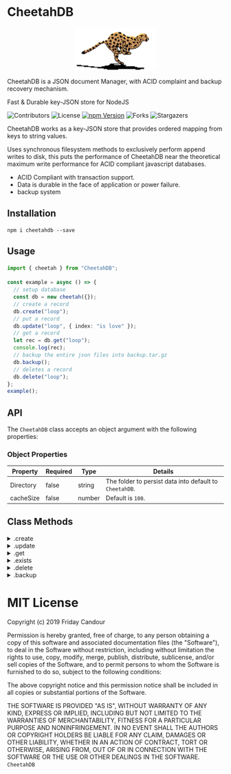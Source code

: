 # CheetahDB

<p align="center">
  <a  href="https://github.com/fridaycandour/Cheetah">
    <img src="logo.gif" alt="CheetahDB" width="190" height="100">
  </a>
</p>

CheetahDB is a JSON document Manager, with ACID complaint and backup recovery mechanism.

Fast & Durable key-JSON store for NodeJS

![Contributors](https://img.shields.io/github/contributors/fridaycandour/Cheetah?color=dark-green) ![License](https://img.shields.io/github/license/fridaycandour/Cheetah)
[![npm Version](https://img.shields.io/npm/v/cheetahdb.svg)](https://www.npmjs.com/package/cheetahdb)
![Forks](https://img.shields.io/github/forks/fridaycandour/Cheetah?style=social) ![Stargazers](https://img.shields.io/github/stars/fridaycandour/Cheetah?style=social)

CheetahDB works as a key-JSON store that provides ordered mapping from keys to string values.

Uses synchronous filesystem methods to exclusively perform append writes to disk, this puts the performance of CheetahDB near the theoretical maximum write performance for ACID compliant javascript databases.

- ACID Compliant with transaction support.
- Data is durable in the face of application or power failure.
- backup system

## Installation

```
npm i cheetahdb --save
```

## Usage

```ts
import { cheetah } from "CheetahDB";

const example = async () => {
  // setup database
  const db = new cheetah({});
  // create a record
  db.create("loop");
  // put a record
  db.update("loop", { index: "is love" });
  // get a record
  let rec = db.get("loop");
  console.log(rec);
  // backup the entire json files into backup.tar.gz
  db.backup();
  // deletes a record
  db.delete("loop");
};
example();
```

## API

The `CheetahDB` class accepts an object argument with the following properties:

### Object Properties

| Property  | Required | Type   | Details                                                 |
| --------- | -------- | ------ | ------------------------------------------------------- |
| Directory | false    | string | The folder to persist data into default to `CheetahDB`. |
| cacheSize | false    | number | Default is `100`.                                       |

## Class Methods

<details><summary>.create</summary>

#### .create(key: string): void

create a json file json file at the provided key.
return false if the files exists

```js
db.create("food recipes");
db.update("phones");
```

</details>

<details><summary>.update</summary>

#### .update(key: string, data: object): void

Puts a valid json javascript object into a json file at the provided key.

throws an error if it has'nt been created with .create()

```js
await db.update("food recipes", [{ name: "egg fries" }]);
await db.update("phones", { home: "0-567-000", office: "0-9-99876" });
```

</details>

<details><summary>.get</summary>

#### .get(key: string ): object

Used to object the value of a single key.

```js
const data = await db.get("phones");
console.log(data); //   { home: "0-567-000", office: "0-9-99876" }
```

</details>

<details><summary>.exists</summary>

#### .exists(key: string) => void): boolean

Checks to see if a single key exists.

```ts
const data = await db.exists("phones");
console.log(data); // true
```

</details>

<details><summary>.delete</summary>

#### .exists(key: string) => void): boolean

Checks to see if a single key exists.

```ts
await db.delete("phones");
```

</details>
 
<details><summary>.backup</summary>

#### .backup(): Promise\<void\>

creates a backup.tar.gz file at the root dir, containing all the json files, .

```ts
await db.backup();
```

</details>
 
# MIT License

Copyright (c) 2019 Friday Candour

Permission is hereby granted, free of charge, to any person obtaining a copy
of this software and associated documentation files (the "Software"), to deal
in the Software without restriction, including without limitation the rights
to use, copy, modify, merge, publish, distribute, sublicense, and/or sell
copies of the Software, and to permit persons to whom the Software is
furnished to do so, subject to the following conditions:

The above copyright notice and this permission notice shall be included in all
copies or substantial portions of the Software.

THE SOFTWARE IS PROVIDED "AS IS", WITHOUT WARRANTY OF ANY KIND, EXPRESS OR
IMPLIED, INCLUDING BUT NOT LIMITED TO THE WARRANTIES OF MERCHANTABILITY,
FITNESS FOR A PARTICULAR PURPOSE AND NONINFRINGEMENT. IN NO EVENT SHALL THE
AUTHORS OR COPYRIGHT HOLDERS BE LIABLE FOR ANY CLAIM, DAMAGES OR OTHER
LIABILITY, WHETHER IN AN ACTION OF CONTRACT, TORT OR OTHERWISE, ARISING FROM,
OUT OF OR IN CONNECTION WITH THE SOFTWARE OR THE USE OR OTHER DEALINGS IN THE
SOFTWARE.
` CheetahDB`
